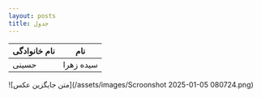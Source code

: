 ```yaml
---
layout: posts
title: جدول
---
```



| نام خانوادگی| نام |
| ----------- | ----------- |
| حسینی | سیده زهرا  |

![متن جایگزین عکس](/assets/images/Scroonshot 2025-01-05 080724.png)
 
